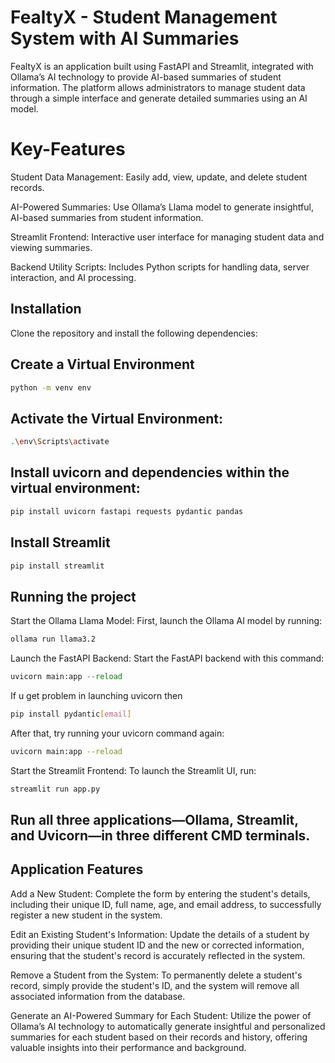 # FealtyX - Student Management System with AI Summaries

FealtyX is an application built using FastAPI and Streamlit, integrated with Ollama’s AI technology to provide AI-based summaries of student information. The platform allows administrators to manage student data through a simple interface and generate detailed summaries using an AI model.

# Key-Features
Student Data Management: Easily add, view, update, and delete student records.

AI-Powered Summaries: Use Ollama’s Llama model to generate insightful, AI-based summaries from student information.

Streamlit Frontend: Interactive user interface for managing student data and viewing summaries.

Backend Utility Scripts: Includes Python scripts for handling data, server interaction, and AI processing.

## Installation
Clone the repository and install the following dependencies:


## Create a Virtual Environment
```bash
python -m venv env
```

## Activate the Virtual Environment:

```bash
.\env\Scripts\activate

```
## Install uvicorn and dependencies within the virtual environment:

```bash
pip install uvicorn fastapi requests pydantic pandas

```

## Install Streamlit

```bash
pip install streamlit

```
## Running the project

Start the Ollama Llama Model: First, launch the Ollama AI model by running:
```bash
ollama run llama3.2
```

Launch the FastAPI Backend: Start the FastAPI backend with this command:

```python
uvicorn main:app --reload
```
If u get problem in launching uvicorn then 

```bash
pip install pydantic[email]

```

After that, try running your uvicorn command again:

```bash
uvicorn main:app --reload

```

Start the Streamlit Frontend: To launch the Streamlit UI, run:

```python
streamlit run app.py
```

## Run all three applications—Ollama, Streamlit, and Uvicorn—in three different CMD terminals.

## Application Features

Add a New Student: Complete the form by entering the student's details, including their unique ID, full name, age, and email address, to successfully register a new student in the system.

Edit an Existing Student's Information: Update the details of a student by providing their unique student ID and the new or corrected information, ensuring that the student's record is accurately reflected in the system.

Remove a Student from the System: To permanently delete a student's record, simply provide the student's ID, and the system will remove all associated information from the database.

Generate an AI-Powered Summary for Each Student: Utilize the power of Ollama’s AI technology to automatically generate insightful and personalized summaries for each student based on their records and history, offering valuable insights into their performance and background.



